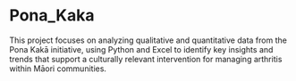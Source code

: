 # Pona_Kaka
This project focuses on analyzing qualitative and quantitative data from the Pona Kakā initiative, using Python and Excel to identify key insights and trends that support a culturally relevant intervention for managing arthritis within Māori communities.
